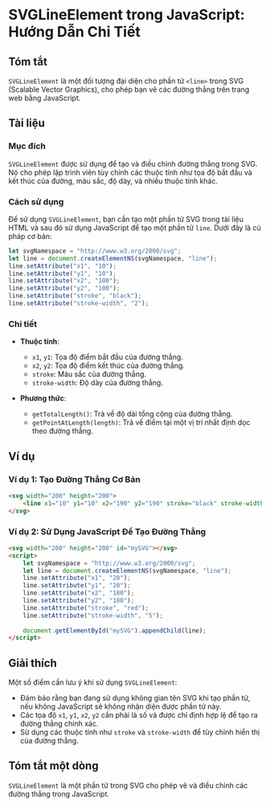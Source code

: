 <!--
Meta Description: # SVGLineElement trong JavaScript: Hướng Dẫn Chi Tiết ## Tóm tắt `SVGLineElement` là một đối tượng đại diện cho phần tử `<line>` trong SVG (Scalable V...
Meta Keywords: line, đường, thẳng, setattribute, svg
-->

# SVGLineElement trong JavaScript: Hướng Dẫn Chi Tiết

## Tóm tắt
`SVGLineElement` là một đối tượng đại diện cho phần tử `<line>` trong SVG (Scalable Vector Graphics), cho phép bạn vẽ các đường thẳng trên trang web bằng JavaScript.

## Tài liệu
### Mục đích
`SVGLineElement` được sử dụng để tạo và điều chỉnh đường thẳng trong SVG. Nó cho phép lập trình viên tùy chỉnh các thuộc tính như tọa độ bắt đầu và kết thúc của đường, màu sắc, độ dày, và nhiều thuộc tính khác.

### Cách sử dụng
Để sử dụng `SVGLineElement`, bạn cần tạo một phần tử SVG trong tài liệu HTML và sau đó sử dụng JavaScript để tạo một phần tử `line`. Dưới đây là cú pháp cơ bản:

```javascript
let svgNamespace = "http://www.w3.org/2000/svg";
let line = document.createElementNS(svgNamespace, "line");
line.setAttribute("x1", "10");
line.setAttribute("y1", "10");
line.setAttribute("x2", "100");
line.setAttribute("y2", "100");
line.setAttribute("stroke", "black");
line.setAttribute("stroke-width", "2");
```

### Chi tiết
- **Thuộc tính**:
  - `x1`, `y1`: Tọa độ điểm bắt đầu của đường thẳng.
  - `x2`, `y2`: Tọa độ điểm kết thúc của đường thẳng.
  - `stroke`: Màu sắc của đường thẳng.
  - `stroke-width`: Độ dày của đường thẳng.

- **Phương thức**:
  - `getTotalLength()`: Trả về độ dài tổng cộng của đường thẳng.
  - `getPointAtLength(length)`: Trả về điểm tại một vị trí nhất định dọc theo đường thẳng.

## Ví dụ
### Ví dụ 1: Tạo Đường Thẳng Cơ Bản
```html
<svg width="200" height="200">
    <line x1="10" y1="10" x2="190" y2="190" stroke="black" stroke-width="2" />
</svg>
```

### Ví dụ 2: Sử Dụng JavaScript Để Tạo Đường Thẳng
```html
<svg width="200" height="200" id="mySVG"></svg>
<script>
    let svgNamespace = "http://www.w3.org/2000/svg";
    let line = document.createElementNS(svgNamespace, "line");
    line.setAttribute("x1", "20");
    line.setAttribute("y1", "20");
    line.setAttribute("x2", "180");
    line.setAttribute("y2", "180");
    line.setAttribute("stroke", "red");
    line.setAttribute("stroke-width", "5");
    
    document.getElementById("mySVG").appendChild(line);
</script>
```

## Giải thích
Một số điểm cần lưu ý khi sử dụng `SVGLineElement`:
- Đảm bảo rằng bạn đang sử dụng không gian tên SVG khi tạo phần tử, nếu không JavaScript sẽ không nhận diện được phần tử này.
- Các tọa độ `x1`, `y1`, `x2`, `y2` cần phải là số và được chỉ định hợp lệ để tạo ra đường thẳng chính xác.
- Sử dụng các thuộc tính như `stroke` và `stroke-width` để tùy chỉnh hiển thị của đường thẳng.

## Tóm tắt một dòng
`SVGLineElement` là một phần tử trong SVG cho phép vẽ và điều chỉnh các đường thẳng trong JavaScript.